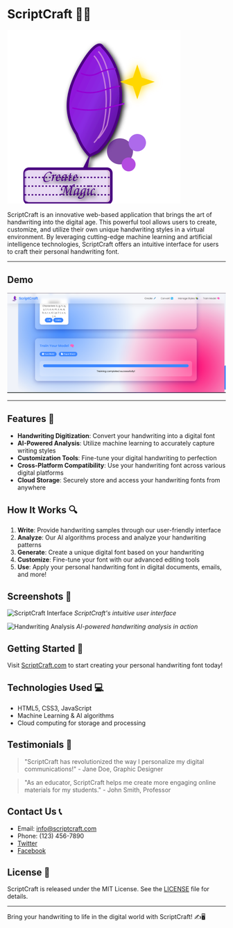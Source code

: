 # ScriptCraft 📝✨

![ScriptCraft Logo](scriptcraft-logo.svg)

ScriptCraft is an innovative web-based application that brings the art of handwriting into the digital age. This powerful tool allows users to create, customize, and utilize their own unique handwriting styles in a virtual environment. By leveraging cutting-edge machine learning and artificial intelligence technologies, ScriptCraft offers an intuitive interface for users to craft their personal handwriting font.

---

## Demo
![ScriptCraft Logo](image.png)

---

## Features 🚀

- **Handwriting Digitization**: Convert your handwriting into a digital font
- **AI-Powered Analysis**: Utilize machine learning to accurately capture writing styles
- **Customization Tools**: Fine-tune your digital handwriting to perfection
- **Cross-Platform Compatibility**: Use your handwriting font across various digital platforms
- **Cloud Storage**: Securely store and access your handwriting fonts from anywhere

## How It Works 🔍

1. **Write**: Provide handwriting samples through our user-friendly interface
2. **Analyze**: Our AI algorithms process and analyze your handwriting patterns
3. **Generate**: Create a unique digital font based on your handwriting
4. **Customize**: Fine-tune your font with our advanced editing tools
5. **Use**: Apply your personal handwriting font in digital documents, emails, and more!

## Screenshots 📸

![ScriptCraft Interface](https://example.com/scriptcraft-interface.png)
*ScriptCraft's intuitive user interface*

![Handwriting Analysis](https://example.com/handwriting-analysis.gif)
*AI-powered handwriting analysis in action*

## Getting Started 🏁

Visit [ScriptCraft.com](https://www.scriptcraft.com) to start creating your personal handwriting font today!

## Technologies Used 💻

- HTML5, CSS3, JavaScript
- Machine Learning & AI algorithms
- Cloud computing for storage and processing

## Testimonials 💬

> "ScriptCraft has revolutionized the way I personalize my digital communications!" - Jane Doe, Graphic Designer

> "As an educator, ScriptCraft helps me create more engaging online materials for my students." - John Smith, Professor

## Contact Us 📞

- Email: info@scriptcraft.com
- Phone: (123) 456-7890
- [Twitter](https://twitter.com/scriptcraft)
- [Facebook](https://facebook.com/scriptcraft)

## License 📄

ScriptCraft is released under the MIT License. See the [LICENSE](LICENSE) file for details.

---

Bring your handwriting to life in the digital world with ScriptCraft! ✍️🖥️
